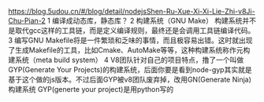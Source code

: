 https://blog.5udou.cn/#/blog/detail/nodejsShen-Ru-Xue-Xi-Xi-Lie-Zhi-v8Ji-Chu-Pian-2
1 编译成动态库，静态库？
2 构建系统（GNU Make）
构建系统并不是取代gcc这样的工具链，而是定义编译规则，最终还是会调用工具链编译代码。
3 编写GNU Makefile将是一件繁琐和乏味的事情，而且极容易出错。这时就出现了生成Makefile的工具，比如Cmake、AutoMake等等，这种构建系统称作元构建系统（meta build system）
4 V8团队针对自己的项目特点，撸了一个叫做GYP(Generate Your Projects)的构建系统，后面你要是看到node-gyp其实就是基于这个做的js版本。不过后面GYP被v8团队废弃掉，改用GN(Generate Ninja)构建系统
  GYP(generte your project)是用python写的